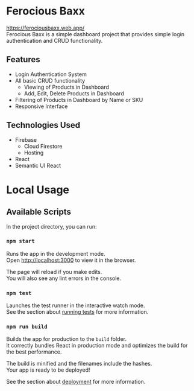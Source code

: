 # Ferocious Baxx

https://ferociousbaxx.web.app/ <br>
Ferocious Baxx is a simple dashboard project that provides simple login authentication and CRUD functionality.

## Features

* Login Authentication System
* All basic CRUD functionality
    * Viewing of Products in Dashboard
    * Add, Edit, Delete Products in Dashboard
* Filtering of Products in Dashboard by Name or SKU
* Responsive Interface

## Technologies Used

* Firebase 
    * Cloud Firestore
    * Hosting
* React
* Semantic UI React

# Local Usage

## Available Scripts

In the project directory, you can run:

### `npm start`

Runs the app in the development mode.\
Open [http://localhost:3000](http://localhost:3000) to view it in the browser.

The page will reload if you make edits.\
You will also see any lint errors in the console.

### `npm test`

Launches the test runner in the interactive watch mode.\
See the section about [running tests](https://facebook.github.io/create-react-app/docs/running-tests) for more information.

### `npm run build`

Builds the app for production to the `build` folder.\
It correctly bundles React in production mode and optimizes the build for the best performance.

The build is minified and the filenames include the hashes.\
Your app is ready to be deployed!

See the section about [deployment](https://facebook.github.io/create-react-app/docs/deployment) for more information.
